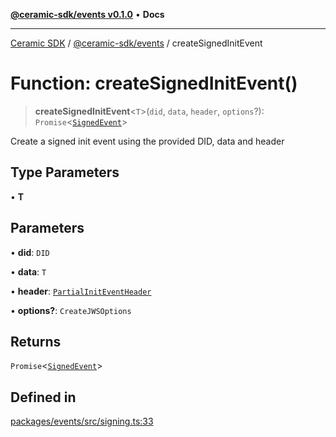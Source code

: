 [**@ceramic-sdk/events v0.1.0**](../README.md) • **Docs**

***

[Ceramic SDK](../../../README.md) / [@ceramic-sdk/events](../README.md) / createSignedInitEvent

# Function: createSignedInitEvent()

> **createSignedInitEvent**\<`T`\>(`did`, `data`, `header`, `options`?): `Promise`\<[`SignedEvent`](../type-aliases/SignedEvent.md)\>

Create a signed init event using the provided DID, data and header

## Type Parameters

• **T**

## Parameters

• **did**: `DID`

• **data**: `T`

• **header**: [`PartialInitEventHeader`](../type-aliases/PartialInitEventHeader.md)

• **options?**: `CreateJWSOptions`

## Returns

`Promise`\<[`SignedEvent`](../type-aliases/SignedEvent.md)\>

## Defined in

[packages/events/src/signing.ts:33](https://github.com/ceramicstudio/ceramic-sdk/blob/08d58118912aa26627dbf829b08a7b8bc9962e2e/packages/events/src/signing.ts#L33)
